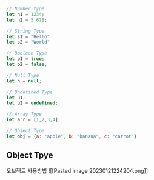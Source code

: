 ```js
// Number type
let n1 = 1234;
let n2 = 5.678;

// String Type
let s1 = "Hello"
let s2 = "World"

// Boolean Type
let b1 = true;
let b2 = false;

// Null Type
let n = null;

// Undefined Type
let u1;
let u2 = undefined;

// Array Type
let arr = [1,2,3,4]

// Object Type
let obj = {a: "apple", b: "banana", c: "carrot"}
```

## Object Tpye
오브젝트 사용방법
![[Pasted image 20230121224204.png]]


